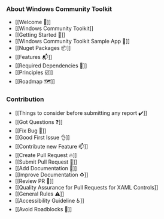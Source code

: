 ### About Windows Community Toolkit

* [[Welcome 🙏]]
* [[Windows Community Toolkit]]
* [[Getting Started 🙌]]
* [[Windows Community Toolkit Sample App 📱]]
* [[Nuget Packages 📦]]
* [[Features 📬]]
* [[Required Dependencies 📌]]
* [[Principles ☑️]]
* [[Roadmap 🗺]]

### Contribution

* [[Things to consider before submitting any report ✔️]]
* [[Got Questions ❓]]
* [[Fix Bug 🐛]]
* [[Good First Issue 👌]]
* [[Contribute new Feature 📫]]
* [[Create Pull Request 🔥]]
* [[Submit Pull Request 🚀]]
* [[Add Documentation 📝]]
* [[Improve Documentation ♻️]]
* [[Review PR 📖]]
* [[Quality Assurance for Pull Requests for XAML Controls]]
* [[General Rules ⚠️]]
* [[Accessibility Guideline ♿]]
* [[Avoid Roadblocks 🚧]]